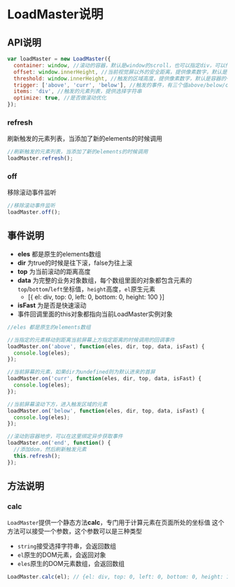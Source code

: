 # LoadMaster说明

## API说明

```javascript
var loadMaster = new LoadMaster({
  container: window, //滚动的容器，默认是window的scroll，也可以指定div，可以传字符串或者原生element
  offset: window.innerHeight, //当前视觉屏以外的安全距离，提供像素数字，默认是容器的一屏高度
  threshold: window.innerHeight, //触发的区域高度，提供像素数字，默认是容器的一屏高度
  trigger: ['above', 'curr', 'below'], //触发的事件，有三个值above/below/curr。
  items: 'div', //触发的元素列表，提供选择字符串
  optimize: true, //是否做滚动优化
});

```

### refresh

刷新触发的元素列表，当添加了新的elements的时候调用

```javascript
//刷新触发的元素列表，当添加了新的elements的时候调用
loadMaster.refresh();
```

### off

移除滚动事件监听

```javascript
//移除滚动事件监听
loadMaster.off();
```

## 事件说明

- **eles** 都是原生的elements数组
- **dir** 为true的时候是往下滚，false为往上滚
- **top** 为当前滚动的距离高度
- **data** 为完整的业务对象数组，每个数组里面的对象都包含元素的`top`/`bottom`/`left`坐标值，`height`高度，`el`原生元素
  - [{ el: div, top: 0, left: 0, bottom: 0, height: 100 }]
- **isFast** 为是否是快速滚动
- 事件回调里面的this对象都指向当前LoadMaster实例对象


```javascript
//eles 都是原生的elements数组

//当指定的元素移动到距离当前屏幕上方指定距离的时候调用的回调事件
loadMaster.on('above', function(eles, dir, top, data, isFast) {
  console.log(eles);
});

//当前屏幕的元素，如果dir为undefined则为默认进来的首屏
loadMaster.on('curr', function(eles, dir, top, data, isFast) {
  console.log(eles);
});

//当前屏幕滚动下方，进入触发区域的元素
loadMaster.on('below', function(eles, dir, top, data, isFast) {
  console.log(eles);
});

//滚动到容器地步，可以在这里绑定异步获取事件
loadMaster.on('end', function() {
  //添加dom，然后刷新触发元素
  this.refresh();
});
```

## 方法说明

### calc
`LoadMaster`提供一个静态方法**calc**，专门用于计算元素在页面所处的坐标值
这个方法可以接受一个参数，这个参数可以是三种类型
- `string`接受选择字符串，会返回数组
- `el`原生的DOM元素，会返回对象
- `eles`原生的DOM元素数组，会返回数组

```javascript
LoadMaster.calc(el); // {el: div, top: 0, left: 0, bottom: 0, height: 100}
```
